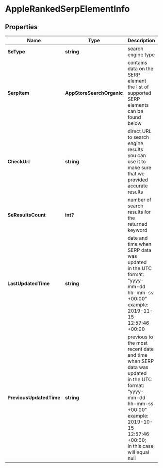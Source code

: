 # AppleRankedSerpElementInfo


## Properties

| Name | Type | Description | Notes |
|------------ | ------------- | ------------- | -------------|
**SeType** | **string** | search engine type |[optional]|
**SerpItem** | **AppStoreSearchOrganic** | contains data on the SERP element<br>the list of supported SERP elements can be found below |[optional]|
**CheckUrl** | **string** | direct URL to search engine results<br>you can use it to make sure that we provided accurate results |[optional]|
**SeResultsCount** | **int?** | number of search results for the returned keyword |[optional]|
**LastUpdatedTime** | **string** | date and time when SERP data was updated<br>in the UTC format: “yyyy-mm-dd hh-mm-ss +00:00”<br>example:<br>2019-11-15 12:57:46 +00:00 |[optional]|
**PreviousUpdatedTime** | **string** | previous to the most recent date and time when SERP data was updated<br>in the UTC format: “yyyy-mm-dd hh-mm-ss +00:00”<br>example:<br>2019-10-15 12:57:46 +00:00;<br>in this case, will equal null |[optional]|